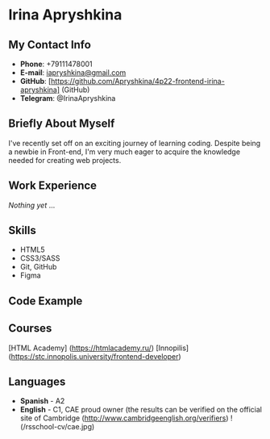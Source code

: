 # Irina Apryshkina 
## My Contact Info
* **Phone**: +79111478001
* **E-mail**: iapryshkina@gmail.com
* **GitHub**: [https://github.com/Apryshkina/4p22-frontend-irina-apryshkina] (GitHub)
* **Telegram**: @IrinaApryshkina 
## Briefly About Myself
I've recently set off on an exciting journey of learning coding. Despite being a newbie in Front-end, I'm very much eager to acquire the knowledge needed for creating web projects.
## Work Experience
 *Nothing yet* ... 
## Skills
* HTML5
* CSS3/SASS
* Git, GitHub
* Figma
## Code Example


## Courses
[HTML Academy] (https://htmlacademy.ru/)
[Innopilis] (https://stc.innopolis.university/frontend-developer) 
## Languages
* **Spanish** - A2
* **English** - C1, CAE proud owner (the results can be verified on the official site of Cambridge (http://www.cambridgeenglish.org/verifiers)
!(/rsschool-cv/cae.jpg)
